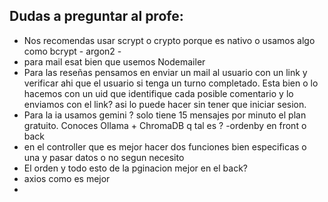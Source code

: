 ## Dudas a preguntar al profe:

- Nos recomendas usar scrypt o crypto porque es nativo o usamos algo como bcrypt - argon2 -
- para mail esat bien que usemos Nodemailer
- Para las reseñas pensamos en enviar un mail al usuario con un link y verificar ahi que el usuario si tenga un turno completado. Esta bien o lo hacemos con un uid que identifique cada posible comentario y lo enviamos con el link? asi lo puede hacer sin tener que iniciar sesion.
- Para la ia usamos gemini ? solo tiene 15 mensajes por minuto el plan gratuito. Conoces Ollama + ChromaDB q tal es ?
  -ordenby en front o back
- en el controller que es mejor hacer dos funciones bien especificas o una y pasar datos o no segun necesito
- El orden y todo esto de la pginacion mejor en el back?
- axios como es mejor
-
